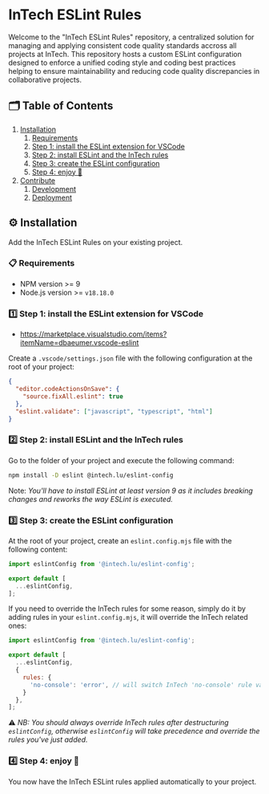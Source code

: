 # InTech ESLint Rules

Welcome to the "InTech ESLint Rules" repository, a centralized solution for managing and applying consistent code quality standards accross all projects at InTech. This repository hosts a custom ESLint configuration designed to enforce a unified coding style and coding best practices helping to ensure maintainability and reducing code quality discrepancies in collaborative projects.

## 🗂️ Table of Contents

1. [Installation](#⚙️-installation)
    1. [Requirements](#📋-requirements)
    2. [Step 1: install the ESLint extension for VSCode](#1️⃣-step-1-install-the-eslint-extension-for-vscode)
    3. [Step 2: install ESLint and the InTech rules](#2️⃣-step-2-install-eslint-and-the-intech-rules)
    4. [Step 3: create the ESLint configuration](#3️⃣-step-3-create-the-eslint-configuration)
    5. [Step 4: enjoy 🎉](#4️⃣-step-4-enjoy-🎉)
2. [Contribute](#🤝-contribute)
    1. [Development](#💻-development)
    2. [Deployment](#🚀-deployment)

## ⚙️ Installation

Add the InTech ESLint Rules on your existing project.

### 📋 Requirements

- NPM version >= 9
- Node.js version >= `v18.18.0`

### 1️⃣ Step 1: install the ESLint extension for VSCode

- <https://marketplace.visualstudio.com/items?itemName=dbaeumer.vscode-eslint>

Create a `.vscode/settings.json` file with the following configuration at the root of your project:

```json
{
  "editor.codeActionsOnSave": {
    "source.fixAll.eslint": true
  },
  "eslint.validate": ["javascript", "typescript", "html"]
}
```

### 2️⃣ Step 2: install ESLint and the InTech rules

Go to the folder of your project and execute the following command:

```bash
npm install -D eslint @intech.lu/eslint-config
```

Note: *You'll have to install ESLint at least version 9 as it includes breaking changes and reworks the way ESLint is executed.*

### 3️⃣ Step 3: create the ESLint configuration

At the root of your project, create an `eslint.config.mjs` file with the following content:

```js
import eslintConfig from '@intech.lu/eslint-config';

export default [ 
  ...eslintConfig,
];
```

If you need to override the InTech rules for some reason, simply do it by adding rules in your `eslint.config.mjs`, it will override the InTech related ones:

```js
import eslintConfig from '@intech.lu/eslint-config';

export default [ 
  ...eslintConfig,
  {
    rules: {
      'no-console': 'error', // will switch InTech 'no-console' rule value from 'warn' to 'error'
    }
  },
];
```

⚠️ *NB: You should always override InTech rules after destructuring `eslintConfig`, otherwise `eslintConfig` will take precedence and override the rules you've just added.*

### 4️⃣ Step 4: enjoy 🎉

You now have the InTech ESLint rules applied automatically to your project.
